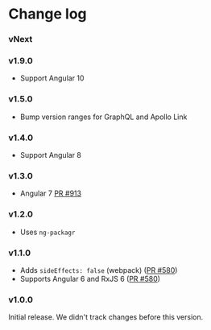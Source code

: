 # Change log

### vNext

### v1.9.0

- Support Angular 10

### v1.5.0

- Bump version ranges for GraphQL and Apollo Link

### v1.4.0

- Support Angular 8

### v1.3.0

- Angular 7 [PR #913](https://github.com/kamilkisiela/apollo-angular/pull/913)

### v1.2.0

* Uses `ng-packagr`

### v1.1.0

* Adds `sideEffects: false` (webpack) ([PR #580](https://github.com/kamilkisiela/apollo-angular/pull/580))
* Supports Angular 6 and RxJS 6 ([PR #580](https://github.com/kamilkisiela/apollo-angular/pull/580))

### v1.0.0

Initial release. We didn't track changes before this version.
